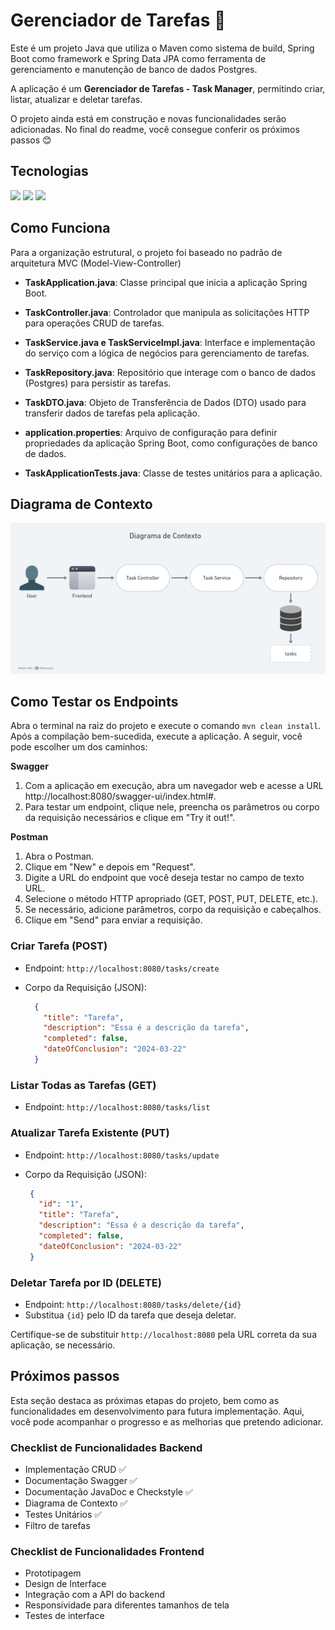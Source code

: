 # Gerenciador de Tarefas 📝

Este é um projeto Java que utiliza o Maven como sistema de build, Spring Boot como framework e Spring Data JPA como ferramenta de gerenciamento e manutenção de banco de dados Postgres.

A aplicação é um **Gerenciador de Tarefas - Task Manager**, permitindo criar, listar, atualizar e deletar tarefas.

O projeto ainda está em construção e novas funcionalidades serão adicionadas. No final do readme, você consegue conferir os próximos passos 😊

## Tecnologias

<div>
  <img src="https://img.shields.io/badge/Java-ED8B00?style=for-the-badge&logo=openjdk&logoColor=white">
  <img src="https://img.shields.io/badge/SpringBoot-6DB33F?style=for-the-badge&logo=Spring&logoColor=white">
  <img src="https://img.shields.io/badge/angular-%23DD0031.svg?style=for-the-badge&logo=angular&logoColor=white">
</div>

## Como Funciona

Para a organização estrutural, o projeto foi baseado no padrão de arquitetura MVC (Model-View-Controller)

- **TaskApplication.java**: Classe principal que inicia a aplicação Spring Boot.
  
- **TaskController.java**: Controlador que manipula as solicitações HTTP para operações CRUD de tarefas.
  
- **TaskService.java e TaskServiceImpl.java**: Interface e implementação do serviço com a lógica de negócios para gerenciamento de tarefas.
  
- **TaskRepository.java**: Repositório que interage com o banco de dados (Postgres) para persistir as tarefas.
  
- **TaskDTO.java**: Objeto de Transferência de Dados (DTO) usado para transferir dados de tarefas pela aplicação.
  
- **application.properties**: Arquivo de configuração para definir propriedades da aplicação Spring Boot, como configurações de banco de dados.
  
- **TaskApplicationTests.java**: Classe de testes unitários para a aplicação.

## Diagrama de Contexto

![Texto alternativo](img/diagrama.png)

## Como Testar os Endpoints

Abra o terminal na raiz do projeto e execute o comando `mvn clean install`.
Após a compilação bem-sucedida, execute a aplicação.
A seguir, você pode escolher um dos caminhos:

**Swagger**

1. Com a aplicação em execução, abra um navegador web e acesse a URL http://localhost:8080/swagger-ui/index.html#.
2. Para testar um endpoint, clique nele, preencha os parâmetros ou corpo da requisição necessários e clique em "Try it out!".

**Postman**

1. Abra o Postman.
2. Clique em "New" e depois em "Request".
3. Digite a URL do endpoint que você deseja testar no campo de texto URL.
4. Selecione o método HTTP apropriado (GET, POST, PUT, DELETE, etc.).
5. Se necessário, adicione parâmetros, corpo da requisição e cabeçalhos.
6. Clique em "Send" para enviar a requisição.

### **Criar Tarefa (POST)**

- Endpoint: `http://localhost:8080/tasks/create`
- Corpo da Requisição (JSON):

    ```json
      {
        "title": "Tarefa",
        "description": "Essa é a descrição da tarefa",
        "completed": false,
        "dateOfConclusion": "2024-03-22"
      }
     ```

### **Listar Todas as Tarefas (GET)**

- Endpoint: `http://localhost:8080/tasks/list`

### **Atualizar Tarefa Existente (PUT)**

- Endpoint: `http://localhost:8080/tasks/update`
- Corpo da Requisição (JSON):

     ```json
      {
        "id": "1",
        "title": "Tarefa",
        "description": "Essa é a descrição da tarefa",
        "completed": false,
        "dateOfConclusion": "2024-03-22"
      }
     ```

### **Deletar Tarefa por ID (DELETE)**

- Endpoint: `http://localhost:8080/tasks/delete/{id}`
- Substitua `{id}` pelo ID da tarefa que deseja deletar.
  
Certifique-se de substituir `http://localhost:8080` pela URL correta da sua aplicação, se necessário.

## Próximos passos

Esta seção destaca as próximas etapas do projeto, bem como as funcionalidades em desenvolvimento para futura implementação. Aqui, você pode acompanhar o progresso e as melhorias que pretendo adicionar.

### Checklist de Funcionalidades Backend

- Implementação CRUD ✅
- Documentação Swagger ✅
- Documentação JavaDoc e Checkstyle ✅
- Diagrama de Contexto ✅
- Testes Unitários ✅
- Filtro de tarefas

### Checklist de Funcionalidades Frontend

- Prototipagem
- Design de Interface
- Integração com a API do backend
- Responsividade para diferentes tamanhos de tela
- Testes de interface
